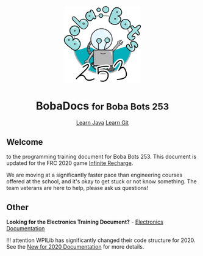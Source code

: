 
<link rel="stylesheet" href="/assets/css/main.css">

<div style="text-align: center">
    <img src="assets/logo.png" alt="Boba Bot" style="width:40%"/>
	<h1> 
		<strong>BobaDocs</strong> <small>for Boba Bots 253</small> 
	</h1>
	<a class="md-button" href="/en/latest/learn-java/quickstart/">Learn Java</a>
	<a class="md-button" href="/en/latest/programming/gitstuff/">Learn Git</a>
	<div class="spacer"></div>
</div>


## Welcome

to the programming training document for Boba Bots 253. This document is updated for the FRC 2020 game [Infinite Recharge](https://www.firstinspires.org/robotics/frc/game-and-season).

We are moving at a significantly faster pace than engineering courses offered at the school, and it's okay to get stuck or not know something. The team veterans are here to help, please ask us questions!

## Other

**Looking for the Electronics Training Document?** - [Electronics Documentation](https://www.youtube.com/watch?v=dQw4w9WgXcQ)

!!! attention
	WPILib has significantly changed their code structure for 2020. See the [New for 2020 Documentation](https://docs.wpilib.org/en/latest/docs/software/wpilib-overview/new-for-2020.html#new-for-2020) for more details. 
